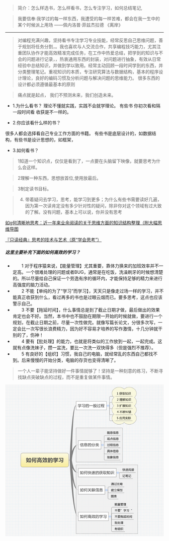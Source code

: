 

> 简介：怎么样选书，怎么样看书，怎么专注学习，如何总结笔记,


> 我要信奉:我学过的每一样东西，我遭受的每一样苦难，都会在我一生中的某个时候派上用场 ——佩内洛普·菲兹杰拉德 《离岸》

---

> 对编程充满兴趣，坚持看书专注学习专业技能，经常反思自己思维问题，善于规划将任务分割，。我也喜欢与人交流合作，共享编程技巧能力，尤其注重团队协作才能高效精准完成任务，在工作中热爱总结，把学到的知识与不会的问题进行记录，，热衷通用东西的封装，对问题进行抽象，有效从日常经验中总结知识，并做到学以致用。经常主动回顾一段时间学到的东西，并分类整理笔记。重视知识的本质，专注研究算法与数据结构，基本的程序设计理论，良好的编码习惯及分析问题与解决问题的思维能力。
很多东西的设计都必须遵循最基本的原则

> 痛点就是起点，
我们不预测未来，我们创造未来。

- 1.为什么看书？
理论不懂就实践，实践不会就学理论。
有些书 你初次看和隔一段时间看 收获是不一样的。

- 2.你应该看什么样的书？

很多人都会选择看自己专业工作方面的书籍。
有些书是底层设计的，如数据结构，有些书是设计思想的，如框架，

- 3.如何看书？
> 1️知道一个知识点，仅仅是看到了，一点要在头脑留下映像，就要思考为什么会这样。

> 2️理解一种东西，思想放首位,使用放最后。

> 3️制定读书目标。

> 4. 带着疑问去学习，思考，能学习到更多；为什么有些书需要读好几遍，因为第一次读肯定没有多少针对性的疑问，除非你对这个领域有过大致的了解。没有问题，基本上可以说，你并没有思考

[如g何清晰地思考：近一年来业余阅读的关于思维方面的知识结构整理（附大幅思维导图](http://blog.csdn.net/pongba/article/details/3549560)


[『只读经典』思考的技术与艺术（原“学会思考”）](https://www.douban.com/doulist/127649/?start=25&sort=time&sub_type=b)



##### 这里主要补充下面的如何高效的学习？
- 　　1 对于程序猿来说，【能量管理】尤其重要，靠体力换来的加班效率并不一定高。一个很难处理的问题或者BUG，通常是在吃饭，洗澡刷牙的时候想清楚的。所以尽量给自己保证一个劳逸有序的循环内，才能保持足够的精力来进行高强度的脑力活动。
- 　　2 不能【单纯的为了“学习”而学习】，天天只是像走过场一样的学习，并不能真正收获到什么，看过再多的书也是过眼云烟而已。要多思考，这点也应该警示自己。
- 　　3 不要【拖延时间】，什么事情总是到了截止日期才做，最后做出的效果肯定也会不好。当然，本书中也不鼓励在期限一开始的时候就做，要进行一个规划，在截止日期之前，尽量一次性做完。就像写篇长论文，分很多次写，一定会比一次写很长浪费精力，因为好不容易才培养的写作激情，十几分钟就干别的了，伤神！
- 　　4 要有【批处理】的能力，也就是将类似的工作放到一起，一起完成。这就有点像洗袜子，攒一盆洗，要比一次洗一双快得多（但是强烈不推荐）。
- 　　5 有良好的【组织】习惯，我自己的电脑，就经常乱的东西自己都找不到。后来慢慢的开始分类，电脑的存货也变得清晰了。

> 一个人一辈子能坚持做好一件事情就够了！坚持是一种刻意的练习，不断寻找缺点突破缺点的过程，而不是重复做某件事情。



![image](https://github.com/junzixiehui/java-eye/blob/master/photo/如何学习.jpeg?raw=true)